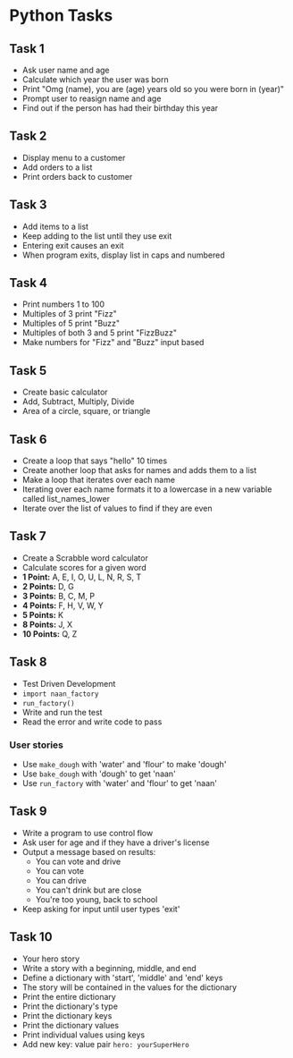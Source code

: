 # Python Tasks
## Task 1
- Ask user name and age
- Calculate which year the user was born
- Print "Omg (name), you are (age) years old so you were born in (year)"
- Prompt user to reasign name and age
- Find out if the person has had their birthday this year

## Task 2
- Display menu to a customer
- Add orders to a list
- Print orders back to customer

## Task 3
- Add items to a list
- Keep adding to the list until they use exit
- Entering exit causes an exit
- When program exits, display list in caps and numbered

## Task 4
- Print numbers 1 to 100
- Multiples of 3 print "Fizz"
- Multiples of 5 print "Buzz"
- Multiples of both 3 and 5 print "FizzBuzz"
- Make numbers for "Fizz" and "Buzz" input based

## Task 5
- Create basic calculator
- Add, Subtract, Multiply, Divide
- Area of a circle, square, or triangle

## Task 6
- Create a loop that says "hello" 10 times
- Create another loop that asks for names and adds them to a list
- Make a loop that iterates over each name
- Iterating over each name formats it to a lowercase in a new variable called list_names_lower
- Iterate over the list of values to find if they are even

## Task 7
- Create a Scrabble word calculator
- Calculate scores for a given word
- <strong>1 Point:</strong> A, E, I, O, U, L, N, R, S, T
- <strong>2 Points:</strong> D, G
- <strong>3 Points:</strong> B, C, M, P
- <strong>4 Points:</strong> F, H, V, W, Y
- <strong>5 Points:</strong> K
- <strong>8 Points:</strong> J, X
- <strong> 10 Points:</strong> Q, Z

## Task 8
- Test Driven Development
- `import naan_factory`
- `run_factory()`
- Write and run the test
- Read the error and write code to pass
### User stories
- Use `make_dough` with 'water' and 'flour' to make 'dough'
- Use `bake_dough` with 'dough' to get 'naan'
- Use `run_factory` with 'water' and 'flour' to get 'naan'

## Task 9
- Write a program to use control flow
- Ask user for age and if they have a driver's license
- Output a message based on results:
  - You can vote and drive
  - You can vote
  - You can drive
  - You can't drink but are close
  - You're too young, back to school
- Keep asking for input until user types 'exit'

## Task 10
- Your hero story
- Write a story with a beginning, middle, and end
- Define a dictionary with 'start', 'middle' and 'end' keys
- The story will be contained in the values for the dictionary
- Print the entire dictionary
- Print the dictionary's type
- Print the dictionary keys
- Print the dictionary values
- Print individual values using keys
- Add new key: value pair  `hero: yourSuperHero`